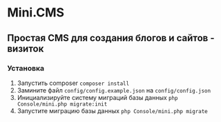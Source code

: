 # Mini.CMS
## Простая CMS для создания блогов и сайтов - визиток
### Установка
1. Запустить composer `composer install`
2. Замините файл `config/config.example.json` на `config/config.json`
3. Инициализируйте систему миграций базы данных `php Console/mini.php migrate:init`
4. Запустите миграцию базы данных `php Console/mini.php migrate`